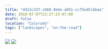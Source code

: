 ```yaml
---
title: "d413c33f-cb68-4b4e-a851-cc75ed5cbbaa"
date: 2018-07-07T23:27:23-07:00
draft: false
location: "Colorado"
tags: ["landscapes", "on-the-road"]
---
```


![](https://d17enza3bfujl8.cloudfront.net/DSCF0207.jpg)
![](https://d17enza3bfujl8.cloudfront.net/DSCF0211.jpg)

